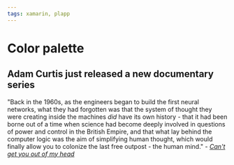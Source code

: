 ```yaml
---
tags: xamarin, plapp
---
```


# Color palette

## Adam Curtis just released a new documentary series

"Back in the 1960s, as the engineers began to build the first neural networks, what they had forgotten was that the system of thought they were creating inside the machines _did_ have its own history - that it had been borne out of a time when science had become deeply involved in questions of power and control in the British Empire, and that what lay behind the computer logic was the aim of simplifying human thought, which would finally allow you to colonize the last free outpost - the human mind." - _[Can't get you out of my head](https://www.youtube.com/watch?v=MHFrhIAj0ME)_
